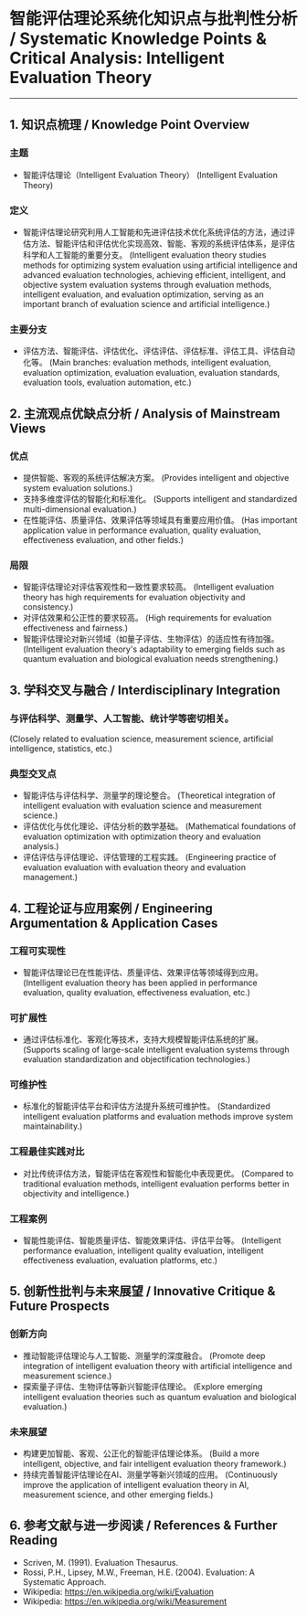 # 智能评估理论系统化知识点与批判性分析 / Systematic Knowledge Points & Critical Analysis: Intelligent Evaluation Theory

---

## 1. 知识点梳理 / Knowledge Point Overview

### 主题
- 智能评估理论（Intelligent Evaluation Theory）
  (Intelligent Evaluation Theory)

### 定义
- 智能评估理论研究利用人工智能和先进评估技术优化系统评估的方法，通过评估方法、智能评估和评估优化实现高效、智能、客观的系统评估体系，是评估科学和人工智能的重要分支。
  (Intelligent evaluation theory studies methods for optimizing system evaluation using artificial intelligence and advanced evaluation technologies, achieving efficient, intelligent, and objective system evaluation systems through evaluation methods, intelligent evaluation, and evaluation optimization, serving as an important branch of evaluation science and artificial intelligence.)

### 主要分支
- 评估方法、智能评估、评估优化、评估评估、评估标准、评估工具、评估自动化等。
  (Main branches: evaluation methods, intelligent evaluation, evaluation optimization, evaluation evaluation, evaluation standards, evaluation tools, evaluation automation, etc.)

## 2. 主流观点优缺点分析 / Analysis of Mainstream Views

### 优点
- 提供智能、客观的系统评估解决方案。
  (Provides intelligent and objective system evaluation solutions.)
- 支持多维度评估的智能化和标准化。
  (Supports intelligent and standardized multi-dimensional evaluation.)
- 在性能评估、质量评估、效果评估等领域具有重要应用价值。
  (Has important application value in performance evaluation, quality evaluation, effectiveness evaluation, and other fields.)

### 局限
- 智能评估理论对评估客观性和一致性要求较高。
  (Intelligent evaluation theory has high requirements for evaluation objectivity and consistency.)
- 对评估效果和公正性的要求较高。
  (High requirements for evaluation effectiveness and fairness.)
- 智能评估理论对新兴领域（如量子评估、生物评估）的适应性有待加强。
  (Intelligent evaluation theory's adaptability to emerging fields such as quantum evaluation and biological evaluation needs strengthening.)

## 3. 学科交叉与融合 / Interdisciplinary Integration

### 与评估科学、测量学、人工智能、统计学等密切相关。
  (Closely related to evaluation science, measurement science, artificial intelligence, statistics, etc.)

### 典型交叉点
- 智能评估与评估科学、测量学的理论整合。
  (Theoretical integration of intelligent evaluation with evaluation science and measurement science.)
- 评估优化与优化理论、评估分析的数学基础。
  (Mathematical foundations of evaluation optimization with optimization theory and evaluation analysis.)
- 评估评估与评估理论、评估管理的工程实践。
  (Engineering practice of evaluation evaluation with evaluation theory and evaluation management.)

## 4. 工程论证与应用案例 / Engineering Argumentation & Application Cases

### 工程可实现性
- 智能评估理论已在性能评估、质量评估、效果评估等领域得到应用。
  (Intelligent evaluation theory has been applied in performance evaluation, quality evaluation, effectiveness evaluation, etc.)

### 可扩展性
- 通过评估标准化、客观化等技术，支持大规模智能评估系统的扩展。
  (Supports scaling of large-scale intelligent evaluation systems through evaluation standardization and objectification technologies.)

### 可维护性
- 标准化的智能评估平台和评估方法提升系统可维护性。
  (Standardized intelligent evaluation platforms and evaluation methods improve system maintainability.)

### 工程最佳实践对比
- 对比传统评估方法，智能评估在客观性和智能化中表现更优。
  (Compared to traditional evaluation methods, intelligent evaluation performs better in objectivity and intelligence.)

### 工程案例
- 智能性能评估、智能质量评估、智能效果评估、评估平台等。
  (Intelligent performance evaluation, intelligent quality evaluation, intelligent effectiveness evaluation, evaluation platforms, etc.)

## 5. 创新性批判与未来展望 / Innovative Critique & Future Prospects

### 创新方向
- 推动智能评估理论与人工智能、测量学的深度融合。
  (Promote deep integration of intelligent evaluation theory with artificial intelligence and measurement science.)
- 探索量子评估、生物评估等新兴智能评估理论。
  (Explore emerging intelligent evaluation theories such as quantum evaluation and biological evaluation.)

### 未来展望
- 构建更加智能、客观、公正化的智能评估理论体系。
  (Build a more intelligent, objective, and fair intelligent evaluation theory framework.)
- 持续完善智能评估理论在AI、测量学等新兴领域的应用。
  (Continuously improve the application of intelligent evaluation theory in AI, measurement science, and other emerging fields.)

## 6. 参考文献与进一步阅读 / References & Further Reading

- Scriven, M. (1991). Evaluation Thesaurus.
- Rossi, P.H., Lipsey, M.W., Freeman, H.E. (2004). Evaluation: A Systematic Approach.
- Wikipedia: <https://en.wikipedia.org/wiki/Evaluation>
- Wikipedia: <https://en.wikipedia.org/wiki/Measurement> 